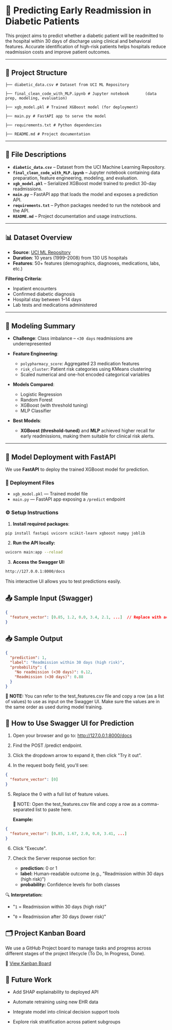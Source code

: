 # 🏥 Predicting Early Readmission in Diabetic Patients

This project aims to predict whether a diabetic patient will be readmitted to the hospital within 30 days of discharge using clinical and behavioral features. Accurate identification of high-risk patients helps hospitals reduce readmission costs and improve patient outcomes.

---

## 📁 Project Structure

    ├── diabetic_data.csv # Dataset from UCI ML Repository

    ├── final_clean_code_with_MLP.ipynb # Jupyter notebook       (data prep, modeling, evaluation)

    ├── xgb_model.pkl # Trained XGBoost model (for deployment)

    ├── main.py # FastAPI app to serve the model

    ├── requirements.txt # Python dependencies

    ├── README.md # Project documentation

---

## 📄 File Descriptions

- **`diabetic_data.csv`** – Dataset from the UCI Machine Learning Repository.
- **`final_clean_code_with_MLP.ipynb`** – Jupyter notebook containing data preparation, feature engineering, modeling, and evaluation.
- **`xgb_model.pkl`** – Serialized XGBoost model trained to predict 30-day readmissions.
- **`main.py`** – FastAPI app that loads the model and exposes a prediction API.
- **`requirements.txt`** – Python packages needed to run the notebook and the API.
- **`README.md`** – Project documentation and usage instructions.

---

## 📊 Dataset Overview

- **Source**: [UCI ML Repository](https://archive.ics.uci.edu/ml/datasets/diabetes+130-us+hospitals+for+years+1999-2008)
- **Duration**: 10 years (1999–2008) from 130 US hospitals
- **Features**: 50+ features (demographics, diagnoses, medications, labs, etc.)

**Filtering Criteria**:

- Inpatient encounters
- Confirmed diabetic diagnosis
- Hospital stay between 1–14 days
- Lab tests and medications administered

---

## 🧠 Modeling Summary

- **Challenge**: Class imbalance – `<30 days` readmissions are underrepresented
- **Feature Engineering**:

  - `polypharmacy_score`: Aggregated 23 medication features
  - `risk_cluster`: Patient risk categories using KMeans clustering
  - Scaled numerical and one-hot encoded categorical variables

- **Models Compared**:

  - Logistic Regression
  - Random Forest
  - XGBoost (with threshold tuning)
  - MLP Classifier

- **Best Models**:
  - **XGBoost (threshold-tuned)** and **MLP** achieved higher recall for early readmissions, making them suitable for clinical risk alerts.

---

## 🚀 Model Deployment with FastAPI

We use **FastAPI** to deploy the trained XGBoost model for prediction.

### 📂 Deployment Files

- `xgb_model.pkl` — Trained model file
- `main.py` — FastAPI app exposing a `/predict` endpoint

### ⚙️ Setup Instructions

1. **Install required packages**:

```bash
pip install fastapi uvicorn scikit-learn xgboost numpy joblib
```

2. **Run the API locally:**

```bash
uvicorn main:app --reload
```

3. **Access the Swagger UI:**

```bash
http://127.0.0.1:8000/docs
```

This interactive UI allows you to test predictions easily.

## 📤 Sample Input (Swagger)

```json
{
  "feature_vector": [0.85, 1.2, 0.0, 3.4, 2.1, ...]  // Replace with actual preprocessed feature values
}
```

## 📥 Sample Output

```json
{
  "prediction": 1,
  "label": "Readmission within 30 days (high risk)",
  "probability": {
    "No readmission (<30 days)": 0.12,
    "Readmission (<30 days)": 0.88
  }
}
```

📝 **NOTE:** You can refer to the test_features.csv file and copy a row (as a list of values) to use as input on the Swagger UI. Make sure the values are in the same order as used during model training.

## 🧪 How to Use Swagger UI for Prediction

1. Open your browser and go to:
   http://127.0.0.1:8000/docs

2. Find the POST /predict endpoint.

3. Click the dropdown arrow to expand it, then click "Try it out".

4. In the request body field, you'll see:

```json
{
  "feature_vector": [0]
}
```

5.  Replace the 0 with a full list of feature values.

    📝 NOTE: Open the test_features.csv file and copy a row as a comma-separated list to paste here.

    **Example:**

```json
{
  "feature_vector": [0.85, 1.67, 2.0, 0.0, 3.41, ...]
}
```

6. Click "Execute".

7. Check the Server response section for:

   - **prediction:** 0 or 1
   - **label:** Human-readable outcome (e.g., "Readmission within 30 days (high risk)")
   - **probability:** Confidence levels for both classes

🔍 **Interpretation:**

- "`1` = Readmission within 30 days (high risk)"

- "`0` = Readmission after 30 days (lower risk)"

## 🗂️ Project Kanban Board

We use a GitHub Project board to manage tasks and progress across different stages of the project lifecycle (To Do, In Progress, Done).

🔗 [View Kanban Board](https://github.com/users/clappy203/projects/3)

## 📌 Future Work

- Add SHAP explainability to deployed API

- Automate retraining using new EHR data

- Integrate model into clinical decision support tools

- Explore risk stratification across patient subgroups
